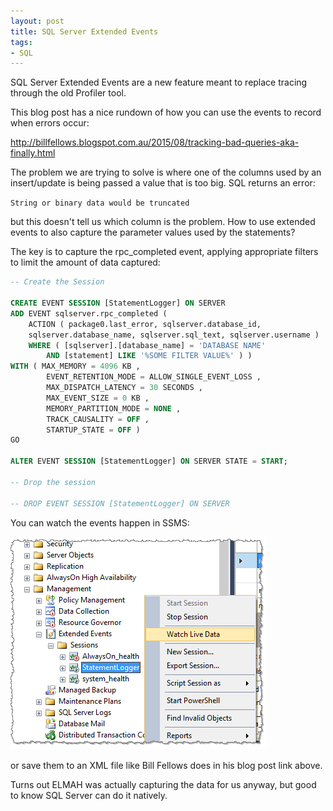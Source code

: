 ```yaml
---
layout: post
title: SQL Server Extended Events
tags:
- SQL
---
```


SQL Server Extended Events are a new feature meant to replace tracing through the old Profiler tool.

This blog post has a nice rundown of how you can use the events to record when errors occur:

http://billfellows.blogspot.com.au/2015/08/tracking-bad-queries-aka-finally.html

The problem we are trying to solve is where one of the columns used by an insert/update is being passed a value that is too big. SQL returns an error:

`String or binary data would be truncated`

but this doesn't tell us which column is the problem. How to use extended events to also capture the parameter values used by the statements?

The key is to capture the rpc_completed event, applying appropriate filters to limit the amount of data captured:

``` sql
-- Create the Session

CREATE EVENT SESSION [StatementLogger] ON SERVER
ADD EVENT sqlserver.rpc_completed (
    ACTION ( package0.last_error, sqlserver.database_id,
    sqlserver.database_name, sqlserver.sql_text, sqlserver.username )
    WHERE ( [sqlserver].[database_name] = 'DATABASE NAME' 
        AND [statement] LIKE '%SOME FILTER VALUE%' ) )
WITH ( MAX_MEMORY = 4096 KB ,
        EVENT_RETENTION_MODE = ALLOW_SINGLE_EVENT_LOSS ,
        MAX_DISPATCH_LATENCY = 30 SECONDS ,
        MAX_EVENT_SIZE = 0 KB ,
        MEMORY_PARTITION_MODE = NONE ,
        TRACK_CAUSALITY = OFF ,
        STARTUP_STATE = OFF )
GO

ALTER EVENT SESSION [StatementLogger] ON SERVER STATE = START;

-- Drop the session

-- DROP EVENT SESSION [StatementLogger] ON SERVER 
```

You can watch the events happen in SSMS:

<img src="/images/2015-12-08-sql-extended-events.png" />

or save them to an XML file like Bill Fellows does in his blog post link above.

Turns out ELMAH was actually capturing the data for us anyway, but good to know SQL Server can do it natively.


